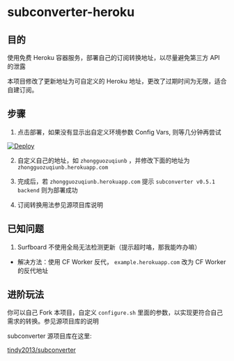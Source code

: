 # subconverter-heroku #

## 目的 ##
使用免费 Heroku 容器服务，部署自己的订阅转换地址，以尽量避免第三方 API 的泄露

本项目修改了更新地址为可自定义的 Heroku 地址，更改了过期时间为无限，适合自建订阅。
## 步骤 ##
1. 点击部署，如果没有显示出自定义环境参数 Config Vars, 则等几分钟再尝试

[![Deploy](https://www.herokucdn.com/deploy/button.png)](https://dashboard.heroku.com/new?template=https%3A%2F%2Fgithub.com%2Fsprindjack%2Fsubconverter-heroku)

2. 自定义自己的地址，如 `zhongguozuqiunb` ，并修改下面的地址为 `zhongguozuqiunb.herokuapp.com`

3. 完成后，若 `zhongguozuqiunb.herokuapp.com` 提示 `subconverter v0.5.1 backend` 则为部署成功

4. 订阅转换用法参见源项目库说明

## 已知问题 ##
1. Surfboard 不使用全局无法检测更新（提示超时咯，那我能咋办嘛）
- 解决方法：使用 CF Worker 反代， `example.herokuapp.com` 改为 CF Worker 的反代地址

## 进阶玩法 ##
你可以自己 Fork 本项目，自定义 `configure.sh` 里面的参数，以实现更符合自己需求的转换。参见源项目库的说明

subconverter 源项目库在这里:

[tindy2013/subconverter](https://github.com/tindy2013/subconverter)
